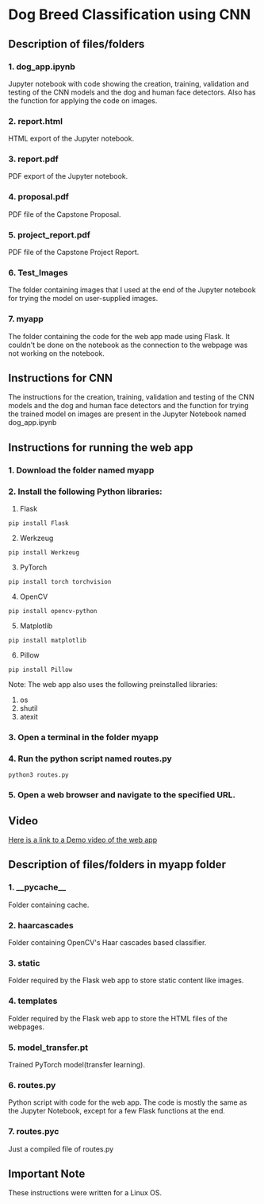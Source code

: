 # Dog Breed Classification using CNN  

## Description of files/folders  

### 1. dog_app.ipynb    
Jupyter notebook with code showing the creation, training, validation and testing of the CNN models and the dog and human face detectors. Also has the function for applying the code on images. 

### 2. report.html    
HTML export of the Jupyter notebook.

### 3. report.pdf   
PDF export of the Jupyter notebook.  

### 4. proposal.pdf   
PDF file of the Capstone Proposal.   

### 5. project_report.pdf   
PDF file of the Capstone Project Report.   

### 6. Test_Images   
The folder containing images that I used at the end of the Jupyter notebook for trying the model on user-supplied images.  

### 7. myapp   
The folder containing the code for the web app made using Flask. It couldn't be done on the notebook as the connection to the webpage was not working on the notebook. 


## Instructions for CNN   

The instructions for the creation, training, validation and testing of the CNN models and the dog and human face detectors and the function for trying the trained model on images are present in the Jupyter Notebook named dog_app.ipynb

## Instructions for running the web app   

### 1. Download the folder named myapp

### 2. Install the following Python libraries:   

1. Flask

  `pip install Flask`

2. Werkzeug

  `pip install Werkzeug`

3. PyTorch

  `pip install torch torchvision`

4. OpenCV

  `pip install opencv-python`

5. Matplotlib

  `pip install matplotlib`

6. Pillow

  `pip install Pillow`

Note: The web app also uses the following preinstalled libraries:   
  1. os  
  2. shutil   
  3. atexit   


### 3. Open a terminal in the folder myapp

### 4. Run the python script named routes.py

   `python3 routes.py`  

### 5. Open a web browser and navigate to the specified URL.


## Video  
[Here is a link to a Demo video of the web app](https://youtu.be/duUZCrp7msc)


## Description of files/folders in myapp folder 


### 1. \_\_pycache\_\_    
Folder containing cache.

### 2. haarcascades  
Folder containing OpenCV's Haar cascades based classifier.  


### 3. static  
Folder required by the Flask web app to store static content like images. 

### 4. templates  
Folder required by the Flask web app to store the HTML files of the webpages.  

### 5. model_transfer.pt  
Trained PyTorch model(transfer learning).

### 6. routes.py  
Python script with code for the web app. The code is mostly the same as the Jupyter Notebook, except for a few Flask functions at the end. 

### 7. routes.pyc  
Just a compiled file of routes.py


## Important Note

These instructions were written for a Linux OS. 
